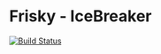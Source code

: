 # Frisky - IceBreaker
[![Build Status](https://travis-ci.org/AmeyD-renewed/FriskyIceBreaker.svg?branch=develop)](https://travis-ci.org/AmeyD-renewed/FriskyIceBreaker)
